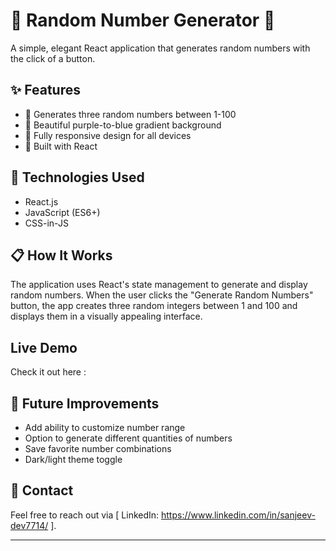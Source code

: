 # 🎲 Random Number Generator 🎲

A simple, elegant React application that generates random numbers with the click of a button.

## ✨ Features

- 🔢 Generates three random numbers between 1-100
- 🎨 Beautiful purple-to-blue gradient background
- 📱 Fully responsive design for all devices
- 🚀 Built with React

## 🧰 Technologies Used

- React.js
- JavaScript (ES6+)
- CSS-in-JS

## 📋 How It Works

The application uses React's state management to generate and display random numbers. When the user clicks the "Generate Random Numbers" button, the app creates three random integers between 1 and 100 and displays them in a visually appealing interface.

## Live Demo

Check it out here : 

## 🔄 Future Improvements

- Add ability to customize number range
- Option to generate different quantities of numbers
- Save favorite number combinations
- Dark/light theme toggle

## 📩 Contact  
Feel free to reach out via [ LinkedIn: https://www.linkedin.com/in/sanjeev-dev7714/ ].  

---